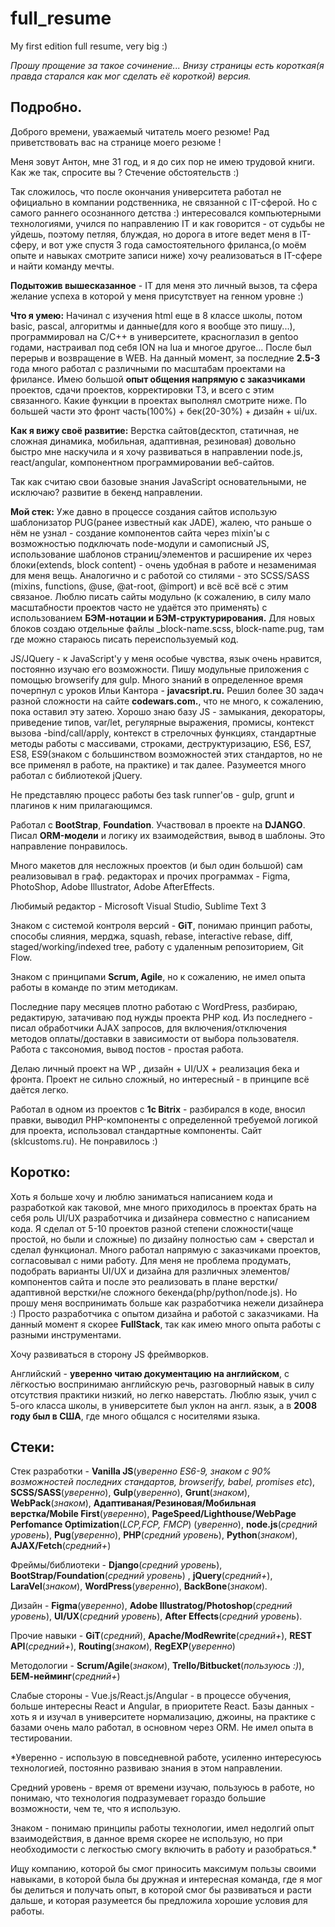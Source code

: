 # full_resume
My first edition full resume, very big :)

*Прошу прощение за такое сочинение... Внизу страницы есть короткая(я правда старался как мог сделать её короткой) версия.*

## Подробно.
Доброго времени, уважаемый читатель моего резюме! Рад приветствовать вас на странице моего резюме !

Меня зовут Антон, мне 31 год, и я до сих пор не имею трудовой книги. Как же так, спросите вы ? Стечение обстоятельств :)

Так сложилось, что после окончания университета работал не официально в компании родственника, не связанной с IT-сферой. Но с самого раннего осознанного детства :) интересовался компьютерными технологиями, учился по направлению IT и как говорится - от судьбы не уйдешь, поэтому петляя, блуждая, но дорога в итоге ведет меня в IT-сферу, и вот уже спустя 3 года самостоятельного фриланса,(о моём опыте и навыках смотрите записи ниже) хочу реализоваться в IT-сфере и найти команду мечты. 

**Подытожив вышесказанное** - IT для меня это личный вызов, та сфера желание успеха в которой у меня присутствует на генном уровне :) 

**Что я умею:** Начинал с изучения html еще в 8 классе школы, потом basic, pascal, алгоритмы и данные(для кого я вообще это пишу...), программировал на C/C++ в университете, красноглазил в gentoo годами, настраивал под себя ION на lua и многое другое... После был перерыв и возвращение в WEB. На данный момент, за последние **2.5-3** года много работал с различными по масштабам проектами на фрилансе. Имею большой **опыт общения напрямую с заказчиками** проектов, сдачи проектов, корректировки ТЗ, и всего с этим связанного. Какие функции в проектах выполнял смотрите ниже. По большей части это фронт часть(100%) + бек(20-30%) + дизайн + ui/ux. 

**Как я вижу своё развитие:** Верстка сайтов(десктоп, cтатичная, не сложная динамика, мобильная, адаптивная, резиновая) довольно быстро мне наскучила и я хочу развиваться в направлении node.js, react/angular, компонентном программировании веб-сайтов. 

Так как считаю свои базовые знания JavaScript основательными, не исключаю? развитие в бекенд направлении.

**Мой стек:** Уже давно в процессе создания сайтов использую шаблонизатор PUG(ранее известный как JADE), жалею, что раньше о нём не узнал - создание компонентов сайта через mixin'ы с возможностью подключать node-модули и самописный JS, использование шаблонов страниц/элементов и расширение их через блоки(extends, block content) - очень удобная в работе и незаменимая для меня вещь. Аналогично и с работой со стилями - это SCSS/SASS (mixins, functions, @use, @at-root, @import) и всё всё всё с этим связаное. Люблю писать сайты модульно (к сожалению, в силу мало масштабности проектов часто не удаётся это применять) с использованием **БЭМ-нотации и БЭМ-структурирования.** Для новых блоков создаю отдельные файлы _block-name.scss, block-name.pug, там где можно стараюсь писать переиспользуемый код.

JS/JQuery - к JavaScript'у у меня особые чувства, язык очень нравится, постоянно изучаю его возможности. Пишу модульные приложения с помощью browserify для gulp. Много знаний в определенное время почерпнул с уроков Ильи Кантора - **javacsript.ru.** Решил более 30 задач разной сложности на сайте **codewars.com.**, что не много, к сожалению, пока оставил эту затею. Хорошо знаю базу JS - замыкания, декораторы, приведение типов, var/let, регулярные выражения, промисы, контекст вызова -bind/call/apply, контекст в стрелочных функциях, стандартные методы работы с массивами, строками, деструктуризацию, ES6, ES7, ES8, ES9(знаком с большинством возможностей этих стандартов, но не все применял в работе, на практике) и так далее. Разумеется много работал с библиотекой jQuery.

Не представляю процесс работы без task runner'ов - gulp, grunt и плагинов к ним прилагающимся. 

Работал с **BootStrap**, **Foundation**. Участвовал в проекте на **DJANGO**. Писал **ORM-модели** и логику их взаимодействия, вывод в шаблоны. Это направление понравилось. 

Много макетов для несложных проектов (и был один большой) сам реализовывал в граф. редакторах и прочих программах - Figma, PhotoShop, Adobe Illustrator, Adobe AfterEffects.

Любимый редактор - Microsoft Visual Studio, Sublime Text 3

Знаком с системой контроля версий - **GiT**, понимаю принцип работы, способы слияния, мерджа, squash, rebase, interactive rebase, diff, staged/working/indexed tree, работу с удаленным репозиторием, Git Flow. 

Знаком с принципами **Scrum, Agile**, но к сожалению, не имел опыта работы в команде по этим методикам. 

Последние пару месяцев плотно работаю с WordPress, разбираю, редактирую, затачиваю под нужды проекта PHP код. Из последнего - писал обработчики AJAX запросов, для включения/отключения методов оплаты/доставки в зависимости от выбора пользователя. Работа с таксономия, вывод постов - простая работа.

Делаю личный проект на WP , дизайн + UI/UX + реализация бека и фронта. Проект не сильно сложный, но интересный - в принципе всё даётся легко. 

Работал в одном из проектов с **1c Bitrix** - разбирался в коде, вносил правки, выводил PHP-компоненты с определенной требуемой логикой для проекта, использовал стандартные компоненты. Сайт (sklcustoms.ru). Не понравилось :)




## Коротко:
Хоть я больше хочу и люблю заниматься написанием кода и разработкой как таковой, мне много приходилось в проектах брать на себя роль UI/UX разработчика и дизайнера совместно с написанием кода. Я сделал от 5-10 проектов разной степени сложности(чаще простой, но были и сложные) по дизайну полностью сам + сверстал и сделал функционал. Много работал напрямую с заказчиками проектов, согласовывал с ними работу. Для меня не проблема продумать, подобрать варианты UI/UX и дизайна для различных элементов/компонентов сайта и после это реализовать в плане верстки/адаптивной верстки/не сложного бекенда(php/python/node.js). Но прошу меня воспринимать больше как разработчика нежели дизайнера :) Просто разработчика с опытом дизайна и работой с заказчиками. На данный момент я скорее **FullStack**, так как имею много опыта работы с разными инструментами. 

Хочу развиваться в сторону JS фреймворков.

Английский - **уверенно читаю документацию на английском**, с лёгкостью воспринимаю английскую речь, разговорный навык в силу отсутствия практики низкий, но легко наверстать. Люблю язык, учил с 5-ого класса школы, в университете был уклон на англ. язык, а в **2008 году был в США**, где много общался с носителями языка. 

## Стеки:

Стек разработки -  **Vanilla JS**(*уверенно ES6-9, знаком с 90% возможностей последних стандартов, browserify, babel, promises etc*), **SCSS/SASS**(*уверенно*), **Gulp**(*уверенно*), **Grunt**(*знаком*), **WebPack**(*знаком*), **Адаптиваная/Резиновая/Мобильная верстка/Mobile First**(*уверенно*), **PageSpeed/Lighthouse/WebPage Perfomance Optimization**(*LCP,FCP, FMCP*) (*уверенно*), **node.js**(*средний уровень*), **Pug**(*уверенно*), **PHP**(*средний уровень*), **Python**(*знаком*), **AJAX/Fetch**(*средний+*)

Фреймы/библиотеки - **Django**(*средний уровень*), **BootStrap/Foundation**(*средний уровень*) , **jQuery**(*средний+*), **LaraVel**(*знаком*), **WordPress**(*уверенно*), **BackBone**(*знаком*).

Дизайн - **Figma**(*уверенно*), **Adobe Illustratog/Photoshop**(*средний уровень*), **UI/UX**(*средний уровень*), **After Effects**(*средний уровень*). 

Прочие навыки - **GiT**(*средний*), **Apache/ModRewrite**(*средний+*), **REST API**(*средний+*), **Routing**(*знаком*), **RegEXP**(*уверенно*)

Методологии - **Scrum/Agile**(*знаком*), **Trello/Bitbucket**(*пользуюсь :)*), **БЕМ-нейминг**(*средний+*)

Слабые стороны - Vue.js/React.js/Angular - в процессе обучения, больше интересны React и Angular, в приоритете React. Базы данных - хоть я и изучал в университете нормализацию, джоины, на практике с базами очень мало работал, в основном через ORM. Не имел опыта в тестировании.

*Уверенно - использую в повседневной работе, усиленно интересуюсь технологией, постоянно развиваю знания в этом направлении. 

Средний уровень - время от времени изучаю, пользуюсь в работе, но понимаю, что технология подразумевает гораздо большие возможности, чем те, что я использую. 

Знаком - понимаю принципы работы технологии, имел недолгий опыт взаимодействия, в данное время скорее не использую, но при необходимости с легкостью смогу включить в работу и разобраться.*

Ищу компанию, которой бы смог приносить максимум пользы своими навыками, в которой была бы дружная и интересная команда, где я мог бы делиться и получать опыт, в которой смог бы развиваться и расти дальше, и которая разумеется бы предложила хорошие условия для работы.
